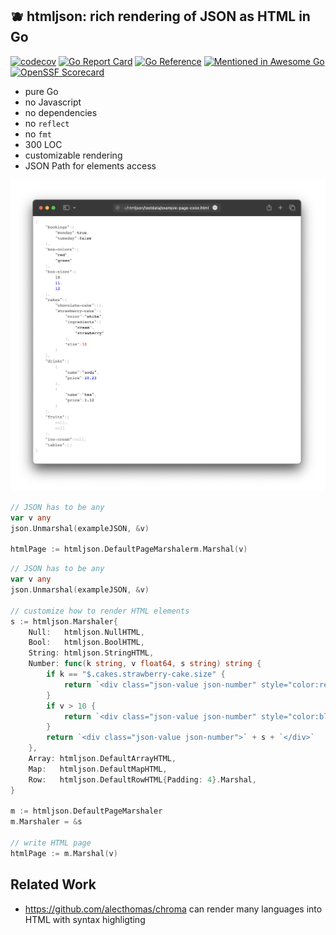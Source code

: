 ## 🫐 htmljson: rich rendering of JSON as HTML in Go

[![codecov](https://codecov.io/gh/nikolaydubina/htmljson/branch/master/graph/badge.svg?token=yXmNdIDn8O)](https://codecov.io/gh/nikolaydubina/htmljson)
[![Go Report Card](https://goreportcard.com/badge/github.com/nikolaydubina/htmljson)](https://goreportcard.com/report/github.com/nikolaydubina/htmljson)
[![Go Reference](https://pkg.go.dev/badge/github.com/nikolaydubina/htmljson.svg)](https://pkg.go.dev/github.com/nikolaydubina/htmljson)
[![Mentioned in Awesome Go](https://awesome.re/mentioned-badge.svg)](https://github.com/avelino/awesome-go)
[![OpenSSF Scorecard](https://api.securityscorecards.dev/projects/github.com/nikolaydubina/htmljson/badge)](https://securityscorecards.dev/viewer/?uri=github.com/nikolaydubina/htmljson)

* pure Go
* no Javascript
* no dependencies
* no `reflect`
* no `fmt`
* 300 LOC
* customizable rendering
* JSON Path for elements access

![](./doc/example-color.png)

```go
// JSON has to be any
var v any
json.Unmarshal(exampleJSON, &v)

htmlPage := htmljson.DefaultPageMarshalerm.Marshal(v)
```

```go
// JSON has to be any
var v any
json.Unmarshal(exampleJSON, &v)

// customize how to render HTML elements
s := htmljson.Marshaler{
    Null:   htmljson.NullHTML,
    Bool:   htmljson.BoolHTML,
    String: htmljson.StringHTML,
    Number: func(k string, v float64, s string) string {
        if k == "$.cakes.strawberry-cake.size" {
            return `<div class="json-value json-number" style="color:red;">` + s + `</div>`
        }
        if v > 10 {
            return `<div class="json-value json-number" style="color:blue;">` + s + `</div>`
        }
        return `<div class="json-value json-number">` + s + `</div>`
    },
    Array: htmljson.DefaultArrayHTML,
    Map:   htmljson.DefaultMapHTML,
    Row:   htmljson.DefaultRowHTML{Padding: 4}.Marshal,
}

m := htmljson.DefaultPageMarshaler
m.Marshaler = &s

// write HTML page
htmlPage := m.Marshal(v)
```

## Related Work

- https://github.com/alecthomas/chroma can render many languages into HTML with syntax highligting
